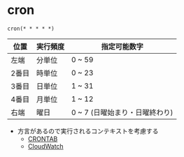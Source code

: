 # cron

```
cron(* * * * *)
```

| 位置  | 実行頻度 | 指定可能数字                   |
| -     | -        | -                              |
| 左端  | 分単位   | 0 ~ 59                         |
| 2番目 | 時単位   | 0 ~ 23                         |
| 3番目 | 日単位   | 1 ~ 31                         |
| 4番目 | 月単位   | 1 ~ 12                         |
| 右端  | 曜日     | 0 ~ 7 (日曜始まり・日曜終わり) |

- 方言があるので実行されるコンテキストを考慮する
  - [CRONTAB](https://nxmnpg.lemoda.net/ja/5/crontab)
  - [CloudWatch](https://docs.aws.amazon.com/ja_jp/AmazonCloudWatch/latest/events/ScheduledEvents.html#CronExpressions)

